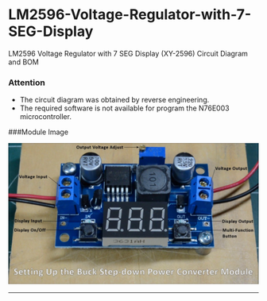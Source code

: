# LM2596-Voltage-Regulator-with-7-SEG-Display
LM2596 Voltage Regulator with 7 SEG Display (XY-2596) Circuit Diagram and BOM

### Attention

- The circuit diagram was obtained by reverse engineering.
- The required software is not available for program the N76E003 microcontroller.


###Module Image

![](https://github.com/erdemarslan/LM2596-Voltage-Regulator-with-7-SEG-Display/blob/main/XY-2596.jpg?raw=true)

----
